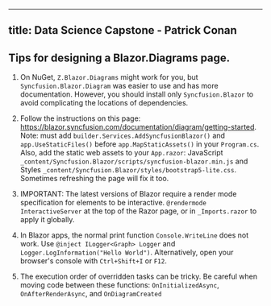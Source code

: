 
---
title: Data Science Capstone - Patrick Conan
---


## Tips for designing a Blazor.Diagrams page.

1. On NuGet, `Z.Blazor.Diagrams` might work for you, but `Syncfusion.Blazor.Diagram` was easier to use and has more documentation. However, you should install only `Syncfusion.Blazor` to avoid complicating the locations of dependencies.

2. Follow the instructions on this page: https://blazor.syncfusion.com/documentation/diagram/getting-started. Note: must add `builder.Services.AddSyncfusionBlazor()` and `app.UseStaticFiles()` before `app.MapStaticAssets()` in your `Program.cs`. Also, add the static web assets to your `App.razor`: JavaScript `_content/Syncfusion.Blazor/scripts/syncfusion-blazor.min.js` and Styles `_content/Syncfusion.Blazor/styles/bootstrap5-lite.css`. Sometimes refreshing the page will fix it too.

3. IMPORTANT: The latest versions of Blazor require a render mode specification for elements to be interactive. `@rendermode InteractiveServer` at the top of the Razor page, or in `_Imports.razor` to apply it globally.

4. In Blazor apps, the normal print function `Console.WriteLine` does not work. Use `@inject ILogger<Graph> Logger` and `Logger.LogInformation("Hello World")`. Alternatively, open your browser's console with `Ctrl+Shift+I` or `F12`.
  
5. The execution order of overridden tasks can be tricky. Be careful when moving code between these functions: `OnInitializedAsync`, `OnAfterRenderAsync`, and `OnDiagramCreated`

